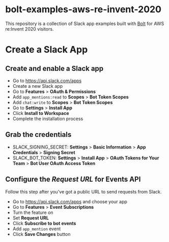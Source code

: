 # bolt-examples-aws-re-invent-2020

This repository is a collection of Slack app examples built with [Bolt](https://api.slack.com/tools/bolt) for AWS re:Invent 2020 visitors.

# Create a Slack App

## Create and enable a Slack app

* Go to https://api.slack.com/apps
* Create a new Slack app
* Go to **Features** > **OAuth & Permissions**
* Add `app_mentions:read` to **Scopes** > **Bot Token Scopes**
* Add `chat:write` to **Scopes** > **Bot Token Scopes**
* Go to **Settings** > **Install App**
* Click **Install to Workspace**
* Complete the installation process

## Grab the credentials

* SLACK_SIGNING_SECRET: **Settings** > **Basic Information** > **App Credentials** > **Signing Secret**
* SLACK_BOT_TOKEN: **Settings** > **Install App** > **OAuth Tokens for Your Team** > **Bot User OAuth Access Token**

## Configure the *Request URL* for Events API

Follow this step after you've got a public URL to send requests from Slack.

* Go to https://api.slack.com/apps and choose your app
* Go to **Features** > **Event Subscriptions**
* Turn the feature on
* Set **Request URL**
* Click **Subscribe to bot events**
* Add `app_mention` event
* Click **Save Changes** button

